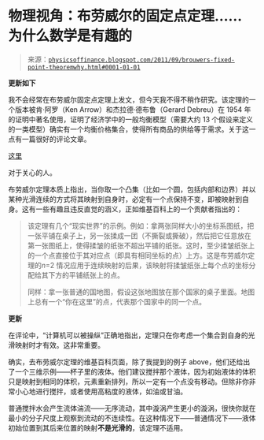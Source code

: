 <!--yml

分类：未分类

日期：2024-05-18 07:04:48

-->

# 物理视角：布劳威尔的固定点定理……为什么数学是有趣的

> 来源：[`physicsoffinance.blogspot.com/2011/09/brouwers-fixed-point-theoremwhy.html#0001-01-01`](http://physicsoffinance.blogspot.com/2011/09/brouwers-fixed-point-theoremwhy.html#0001-01-01)

**更新如下**

我不会经常在布劳威尔固定点定理上发文，但今天我不得不稍作研究。该定理的一个版本被肯·阿罗（Ken Arrow）和杰拉德·德布鲁（Gerard Debreu）在 1954 年的证明中著名使用，证明了经济学中的一般均衡模型（需要大约 13 个假设来定义的一类模型）确实有一个均衡价格集合，使得所有商品的供给等于需求。关于这一点有一篇很好的评论文章。

[这里](http://cowles.econ.yale.edu/P/cp/p10b/p1090.pdf)

对于关心的人。

布劳威尔定理本质上指出，当你取一个凸集（比如一个圆，包括内部和边界）并以某种光滑连续的方式将其映射到自身时，必定有一个点保持不变，即被映射到自身。这有一些有趣且违反直觉的涵义，正如维基百科上的一个贡献者指出的：

> 该定理有几个“现实世界”的示例。例如：拿两张同样大小的坐标系图纸，把一张平铺在桌子上，另一张揉成一团（不撕裂或撕破），然后把它任意放在第一张图纸上，使得揉皱的纸张不超出平铺的纸张。这时，至少揉皱纸张上的一个点直接位于其对应点（即具有相同坐标的点）上方。这是布劳威尔定理的*n*=2 情况应用于连续映射的后果，该映射将揉皱纸张上每个点的坐标分配给其下方的平铺纸张上的点。
> 
> 同样：拿一张普通的国地图，假设这张地图放在那个国家的桌子里面。地图上总有一个“你在这里”的点，代表那个国家中的同一个点。

**更新**

在评论中，“计算机可以被操纵”正确地指出，定理只在你考虑一个集合到自身的光滑映射时才有效。这非常重要。

确实，去布劳威尔定理的维基百科页面，除了我提到的例子 above，他们还给出了一个三维示例——杯子里的液体。他们建议搅拌那个液体，因为初始液体的体积只是映射到相同的体积，元素重新排列，所以一定有一个点没有移动。但除非你非常小心地进行搅拌，或者使用高粘度的液体，如油或甘油。

普通搅拌水会产生流体湍流——无序流动，其中漩涡产生更小的漩涡，很快你就在最小的分子尺度上观察到流动的不连续性。在这种情况下——普通情况下——液体初始位置到其后来位置的映射**不是光滑的**，该定理不适用。
